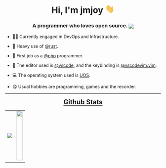 <h1 align="center">Hi, I'm jmjoy <img width="30px" src="static/images/Hi.gif"> </h1>

<h3 font-size="20" align="center">A programmer who loves open source. <img align="center" height="15rem" src="https://komarev.com/ghpvc/?username=jmjoy"></h3>

- 👨‍💻 Currently engaged in DevOps and Infrastructure.

- 🦀 Heavy use of <a href="https://www.rust-lang.org/">@rust</a>.

- 🐘 First job as a <a href="https://www.php.net/">@php</a> programmer.

- 📝 The editor used is <a href="https://code.visualstudio.com/">@vscode</a>, and the keybinding is <a href="https://marketplace.visualstudio.com/items?itemName=vscodevim.vim">@vscodevim.vim</a>.

- 💻 The operating system used is <a href="https://home.uniontech.com/">UOS</a>.

- 😋 Usual hobbies are programming, games and the recorder.

---

<div align="center"><h2 align="center" style="margin: 5px 10px;"><u><b>Github Stats</u></b></h2>

<table cellpadding="0">
    <tr>
        <td style="text-align: center;">
            <image src="https://github-readme-stats.vercel.app/api?username=jmjoy&show_icons=true&layout=compact&theme=buefy" style="width: auto; height: 10rem;" />
        </td>
        <td style="text-align: center;">
            <image src="https://github-readme-stats.vercel.app/api/top-langs/?username=jmjoy&layout=compact&theme=buefy" style="width: 100%; height: 10rem;" />
        </td>
    </tr>
</table>

</div>
